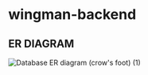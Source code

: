 # wingman-backend


## ER DIAGRAM

![Database ER diagram (crow's foot) (1)](https://user-images.githubusercontent.com/61791315/177028465-2403b94f-0d5e-480e-9a64-e277be1b4990.png)
